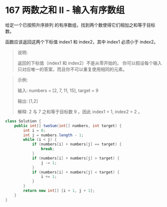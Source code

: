 # 167 两数之和 II - 输入有序数组

给定一个已按照升序排列 的有序数组，找到两个数使得它们相加之和等于目标数。

函数应该返回这两个下标值 index1 和 index2，其中 index1 必须小于 index2。

> 说明:
>
> 返回的下标值（index1 和 index2）不是从零开始的。 你可以假设每个输入只对应唯一的答案，而且你不可以重复使用相同的元素。

> 示例:
>
> 输入: numbers = \[2, 7, 11, 15\], target = 9 
>
> 输出: \[1,2\] 
>
> 解释: 2 与 7 之和等于目标数 9 。因此 index1 = 1, index2 = 2 。

```java
class Solution {
    public int[] twoSum(int[] numbers, int target) {
        int i = 0;
        int j = numbers.length - 1;
        while (i < j) {
            if (numbers[i] + numbers[j] == target) {
                break;
            }
            if (numbers[i] + numbers[j] > target) {
                j -= 1;
            }
            if (numbers[i] + numbers[j] < target) {
                i += 1;
            }
        }
        return new int[] {i + 1, j + 1};
    }
}
```

